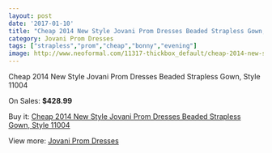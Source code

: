 ```yaml
---
layout: post
date: '2017-01-10'
title: "Cheap 2014 New Style Jovani Prom Dresses Beaded Strapless Gown, Style 11004"
category: Jovani Prom Dresses
tags: ["strapless","prom","cheap","bonny","evening"]
image: http://www.neoformal.com/11317-thickbox_default/cheap-2014-new-style-jovani-prom-dresses-beaded-strapless-gown-style-11004.jpg
---
```

Cheap 2014 New Style Jovani Prom Dresses Beaded Strapless Gown, Style 11004

On Sales: **$428.99**
<a href="https://www.neoformal.com/en/jovani-prom-dresses-2014/4033-cheap-2014-new-style-jovani-prom-dresses-beaded-strapless-gown-style-11004.html"><amp-img layout="responsive" width="600" height="600" src="//www.neoformal.com/11317-thickbox_default/cheap-2014-new-style-jovani-prom-dresses-beaded-strapless-gown-style-11004.jpg" alt="Cheap 2014 New Style Jovani Prom Dresses Beaded Strapless Gown, Style 11004 0" /></a>
<a href="https://www.neoformal.com/en/jovani-prom-dresses-2014/4033-cheap-2014-new-style-jovani-prom-dresses-beaded-strapless-gown-style-11004.html"><amp-img layout="responsive" width="600" height="600" src="//www.neoformal.com/11319-thickbox_default/cheap-2014-new-style-jovani-prom-dresses-beaded-strapless-gown-style-11004.jpg" alt="Cheap 2014 New Style Jovani Prom Dresses Beaded Strapless Gown, Style 11004 1" /></a>
<a href="https://www.neoformal.com/en/jovani-prom-dresses-2014/4033-cheap-2014-new-style-jovani-prom-dresses-beaded-strapless-gown-style-11004.html"><amp-img layout="responsive" width="600" height="600" src="//www.neoformal.com/11318-thickbox_default/cheap-2014-new-style-jovani-prom-dresses-beaded-strapless-gown-style-11004.jpg" alt="Cheap 2014 New Style Jovani Prom Dresses Beaded Strapless Gown, Style 11004 2" /></a>

Buy it: [Cheap 2014 New Style Jovani Prom Dresses Beaded Strapless Gown, Style 11004](https://www.neoformal.com/en/jovani-prom-dresses-2014/4033-cheap-2014-new-style-jovani-prom-dresses-beaded-strapless-gown-style-11004.html "Cheap 2014 New Style Jovani Prom Dresses Beaded Strapless Gown, Style 11004")

View more: [Jovani Prom Dresses](https://www.neoformal.com/en/53-jovani-prom-dresses-2014 "Jovani Prom Dresses")